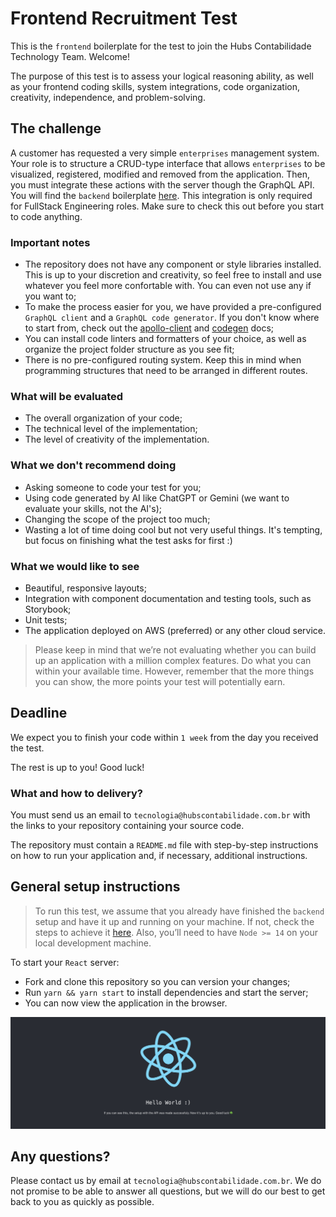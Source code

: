 # Frontend Recruitment Test

This is the `frontend` boilerplate for the test to join the Hubs Contabilidade Technology Team. Welcome!

The purpose of this test is to assess your logical reasoning ability, as well as your frontend coding skills, system integrations, code organization, creativity, independence, and problem-solving.

## The challenge

A customer has requested a very simple `enterprises` management system. Your role is to structure a CRUD-type interface that allows `enterprises` to be visualized, registered, modified and removed from the application. Then, you must integrate these actions with the server though the GraphQL API. You will find the `backend` boilerplate [here](https://github.com/hubs-contabilidade/frontend-recruitment-test). This integration is only required for FullStack Engineering roles. Make sure to check this out before you start to code anything.

### Important notes

- The repository does not have any component or style libraries installed. This is up to your discretion and creativity, so feel free to install and use whatever you feel more confortable with. You can even not use any if you want to;
- To make the process easier for you, we have provided a pre-configured `GraphQL client` and a `GraphQL code generator`. If you don't know where to start from, check out the [apollo-client](https://www.apollographql.com/docs/react) and [codegen](https://the-guild.dev/graphql/codegen/docs/guides/react-vue) docs;
- You can install code linters and formatters of your choice, as well as organize the project folder structure as you see fit;
- There is no pre-configured routing system. Keep this in mind when programming structures that need to be arranged in different routes.

### What will be evaluated

- The overall organization of your code;
- The technical level of the implementation;
- The level of creativity of the implementation.

### What we don't recommend doing

- Asking someone to code your test for you;
- Using code generated by AI like ChatGPT or Gemini (we want to evaluate your skills, not the AI's);
- Changing the scope of the project too much;
- Wasting a lot of time doing cool but not very useful things. It's tempting, but focus on finishing what the test asks for first :)

### What we would like to see

- Beautiful, responsive layouts;
- Integration with component documentation and testing tools, such as Storybook;
- Unit tests;
- The application deployed on AWS (preferred) or any other cloud service.

> Please keep in mind that we’re not evaluating whether you can build up an application with a million complex features. Do what you can within your available time. However, remember that the more things you can show, the more points your test will potentially earn.

## Deadline

We expect you to finish your code within `1 week` from the day you received the test.

The rest is up to you! Good luck!

### What and how to delivery?

You must send us an email to `tecnologia@hubscontabilidade.com.br` with the links to your repository containing your source code.

The repository must contain a `README.md` file with step-by-step instructions on how to run your application and, if necessary, additional instructions.

## General setup instructions

> To run this test, we assume that you already have finished the `backend` setup and have it up and running on your machine. If not, check the steps to achieve it [here](https://github.com/hubs-contabilidade/backend-recruitment-test?tab=readme-ov-file#general-instructions). Also, you’ll need to have `Node >= 14` on your local development machine.

To start your `React` server:

- Fork and clone this repository so you can version your changes;
- Run `yarn && yarn start` to install dependencies and start the server;
- You can now view the application in the browser.

![Application Running](src/assets/images/app-running.png)

## Any questions?

Please contact us by email at `tecnologia@hubscontabilidade.com.br`. We do not promise to be able to answer all questions, but we will do our best to get back to you as quickly as possible.
